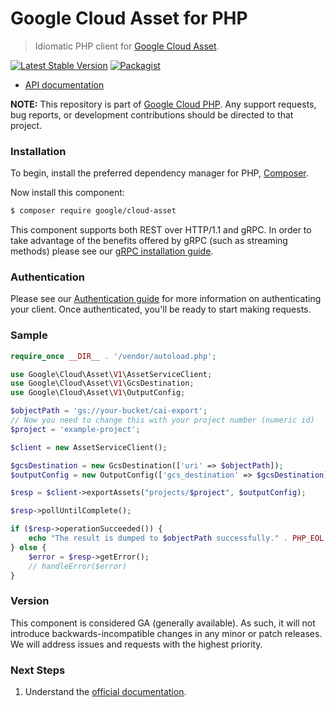 # Google Cloud Asset for PHP

> Idiomatic PHP client for [Google Cloud Asset](https://cloud.google.com/resource-manager/docs/cai/).

[![Latest Stable Version](https://poser.pugx.org/google/cloud-asset/v/stable)](https://packagist.org/packages/google/cloud-asset) [![Packagist](https://img.shields.io/packagist/dm/google/cloud-asset.svg)](https://packagist.org/packages/google/cloud-asset)

* [API documentation](https://cloud.google.com/php/docs/reference/cloud-asset/latest)

**NOTE:** This repository is part of [Google Cloud PHP](https://github.com/googleapis/google-cloud-php). Any
support requests, bug reports, or development contributions should be directed to
that project.

### Installation

To begin, install the preferred dependency manager for PHP, [Composer](https://getcomposer.org/).

Now install this component:

```sh
$ composer require google/cloud-asset
```

This component supports both REST over HTTP/1.1 and gRPC. In order to take advantage of the benefits offered by gRPC (such as streaming methods)
please see our [gRPC installation guide](https://cloud.google.com/php/grpc).

### Authentication

Please see our [Authentication guide](https://github.com/googleapis/google-cloud-php/blob/main/AUTHENTICATION.md) for more information
on authenticating your client. Once authenticated, you'll be ready to start making requests.

### Sample

```php
require_once __DIR__ . '/vendor/autoload.php';

use Google\Cloud\Asset\V1\AssetServiceClient;
use Google\Cloud\Asset\V1\GcsDestination;
use Google\Cloud\Asset\V1\OutputConfig;

$objectPath = 'gs://your-bucket/cai-export';
// Now you need to change this with your project number (numeric id)
$project = 'example-project';

$client = new AssetServiceClient();

$gcsDestination = new GcsDestination(['uri' => $objectPath]);
$outputConfig = new OutputConfig(['gcs_destination' => $gcsDestination]);

$resp = $client->exportAssets("projects/$project", $outputConfig);

$resp->pollUntilComplete();

if ($resp->operationSucceeded()) {
    echo "The result is dumped to $objectPath successfully." . PHP_EOL;
} else {
    $error = $resp->getError();
    // handleError($error)
}
```

### Version

This component is considered GA (generally available). As such, it will not introduce backwards-incompatible changes in
any minor or patch releases. We will address issues and requests with the highest priority.

### Next Steps

1. Understand the [official documentation](https://cloud.google.com/resource-manager/docs/cai/).

